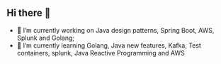 ## Hi there 👋


- 🔭 I’m currently working on Java design patterns, Spring Boot, AWS, Splunk and Golang;
- 🌱 I’m currently learning Golang, Java new features, Kafka, Test containers, splunk, Java Reactive Programming and AWS

